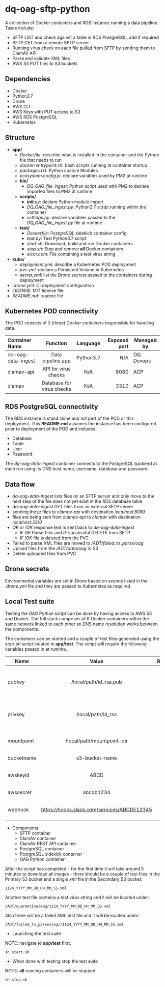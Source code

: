 # dq-oag-sftp-python

A collection of Docker containers and RDS instance running a data pipeline.
Tasks include:
- SFTP LIST and check against a table in RDS PostgreSQL, add if required
- SFTP GET from a remote SFTP server
- Running virus check on each file pulled from SFTP by sending them to ClamAV API
- Parse and validate XML files
- AWS S3 PUT files to S3 buckets

## Dependencies

- Docker
- Python3.7
- Drone
- AWS CLI
- AWS Keys with PUT access to S3
- AWS RDS PostgreSQL
- Kubernetes

## Structure

- **app/**
  - *Dockerfile*: describe what is installed in the container and the Python file that needs to run
  - *docker-entrypoint.sh*: bash scripts running at container startup
  - *packages.txt*: Python custom Modules
  - *ecosystem.config.js*: declare variables used by PM2 at runtime
  - **bin/**
    - *DQ_OAG_file_ingest*: Python script used with PM2 to declare imported files to PM2 at runtime
  - **scripts/**
    - *__init__.py*: declare Python module import
    - *DQ_OAG_file_ingest.py*: Python2.7 script running within the container
    - *settings.py*: declare variables passed to the *DQ_OAG_file_ingest.py* file at runtime
  - **test/**
    - *Dockerfile*: PostgreSQL sidekick container config
    - *test.py*: Test Python3.7 script
    - *start.sh*: Download, build and run Docker containers
    - *stop.sh*: Stop and remove **all** Docker containers
    - *eicar.com*: File containing a test virus string
- **kube/**
  - *deployment.yml*: describe a Kubernetes POD deployment
  - *pvc.yml*: declare a Persistent Volume in Kubernetes
  - *secret.yml*: list the Drone secrets passed to the containers during deployment  
- *.drone.yml*: CI deployment configuration
- *LICENSE*: MIT license file
- *README.md*: readme file

## Kubernetes POD connectivity

The POD consists of 3 (three) Docker containers responsible for handling data.

| Container Name | Function | Language | Exposed port | Managed by |
| :--- | :---: | :---: | ---: | --- |
| dq-oag-data-ingest | Data pipeline app| Python3.7 | N/A | DQ Devops |
| clamav-api | API for virus checks | N/A | 8080 |ACP |
| clamav | Database for virus checks | N/A | 3310 |ACP |


## RDS PostgreSQL connectivity

The RDS instance is stand alone and not part of the POD or this deployment. This **README.md** assumes the instance has been configured prior to deployment of the POD and includes:

- Database
- Table
- User
- Password

The *dq-oag-data-ingest* container connects to the PostgreSQL backend at each run using its DNS host name, username, database and password.

## Data flow

- *dq-oag-data-ingest* lists files on an SFTP server and only move to the next step of the file does not yet exist in the RDS database table
- *dq-oag-data-ingest* GET files from an external SFTP server
- sending these files to *clamav-api* with destination *localhost:8080*
- files are being sent from *clamav-api* to *clamav* with destination *localhost:3310*
- *OK* or *!OK* response text is sent back to *dq-oag-data-ingest*
  - *IF OK* Parse files and *IF* successful DELETE from SFTP
  - *IF !OK* file is deleted from the PVC
- Failed to parse XML files are moved to */ADT/failed_to_parse/oag*
- Upload files from the */ADT/data/oag* to S3
- Delete uploaded files from PVC

## Drone secrets

Environmental variables are set in Drone based on secrets listed in the *.drone.yml* file and they are passed to Kubernetes as required.

## Local Test suite

Testing the OAG Python script can be done by having access to AWS S3 and Docker.
The full stack comprises of 6 Docker containers within the same network linked to each other so DNS name resolution works between the components.

The containers can be started and a couple of test files generated using the *start.sh* script located in **app/test**.
The script will require the following variables passed in at runtime.

|Name|Value|Required|Description|
| --- |:---:| :---:| --- |
| pubkey | /local/path/id_rsa.pub | True | Public SSH key used by the SFTP server|
| privkey | /local/path/id_rsa | True | Private SSH used to connect to the SFTP server|
| mountpoint|  /local/path/mountpoint-dir | True | SFTP source directory|
| bucketname | s3-bucket-name | True | S3 bucket name |
| awskeyid | ABCD | True | AWS access key ID |
| awssecret | abcdb1234 | True | AWS Secret access key |
| webhook | https://hooks.slack.com/services/ABCDE12345 | True | Slack Webhook URL |

- Components:
  - SFTP container
  - ClamAV container
  - ClamAV REST API container
  - PostgreSQL container
  - PostgreSQL sidekick container
  - OAG Python container

After the script has completed - for the first time it will take around 5 minutes to download all images - there should be a couple of test files in the Primary S3 bucket and a single *xml* file in the Secondary S3 bucket:

```
1124_YYYY_MM_DD_HH_MM_SS.xml
```
Another test file contains a test virus string and it will be located under:

```
/ADT/quarantine/oag/1124_YYYY_MM_DD_HH_MM_SS.xml
```

Also there will be a failed XML test file and it will be located under:

```
/ADT/failed_to_parse/oag//1124_YYYY_MM_DD_HH_MM_SS.xml
```

- Launching the test suite

NOTE: navigate to **app/test** first.

```
sh start.sh
```

- When done with testing stop the test suite

NOTE: **all** running containers will be stopped

```
sh stop.sh
```
